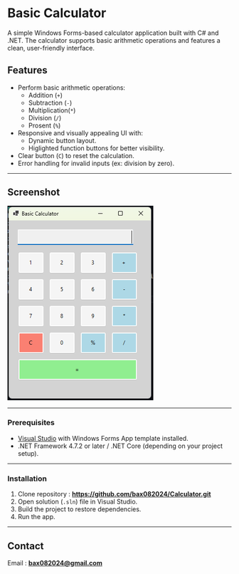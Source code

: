 # Basic Calculator
A simple Windows Forms-based calculator application built with C# and .NET.
The calculator supports basic arithmetic operations and features a clean, user-friendly interface.


## Features
- Perform basic arithmetic operations:
	-  Addition (`+`)
	- Subtraction (`-`)
	- Multiplication(`*`)
	- Division (`/`)
	- Prosent (`%`)
- Responsive and visually appealing UI with:
	- Dynamic button layout.
	- Higlighted function buttons for better visibility.
- Clear button (`C`) to reset the calculation.
- Error handling for invalid inputs (ex: division by zero).

---

## Screenshot

![Basic Calculator Screenshot](Images/Calculator.png)

---

### Prerequisites
- [Visual Studio](https://visualstudio.microsoft.com/) with Windows Forms App template installed.
- .NET Framework 4.7.2 or later / .NET Core (depending on your project setup).

---

### Installation

1. Clone repository : **https://github.com/bax082024/Calculator.git**
2. Open solution (`.sln`) file in Visual Studio.
3. Build the project to restore dependencies.
4. Run the app.

---

## Contact

Email : **bax082024@gmail.com**